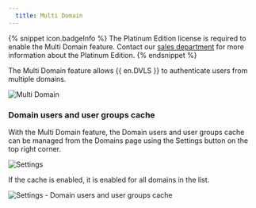 ```yaml
---
  title: Multi Domain
---
```

{% snippet icon.badgeInfo %} 
The Platinum Edition license is required to enable the Multi Domain feature. Contact our [sales department](mailto:sales@devolutions.net) for more information about the Platinum Edition. 
{% endsnippet %}  

The Multi Domain feature allows {{ en.DVLS }} to authenticate users from multiple domains.  

![Multi Domain](https://webdevolutions.azureedge.net/docs/en/server/ServerOP8079.png)

### Domain users and user groups cache 
With the Multi Domain feature, the Domain users and user groups cache can be managed from the Domains page using the Settings button on the top right corner.  

![Settings](https://webdevolutions.azureedge.net/docs/en/server/ServerOp8084.png)

If the cache is enabled, it is enabled for all domains in the list. 

![Settings - Domain users and user groups cache](https://webdevolutions.azureedge.net/docs/en/server/ServerOp8085.png)